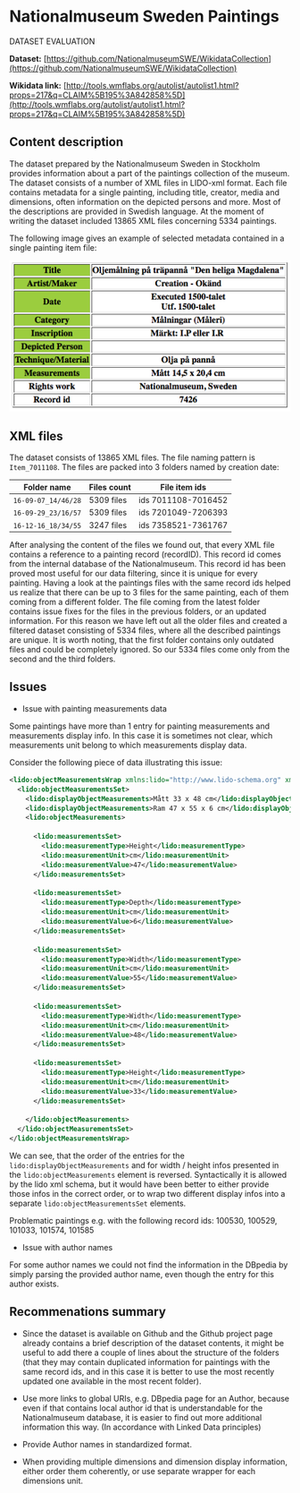 # Nationalmuseum Sweden Paintings

DATASET EVALUATION

**Dataset:** [https://github.com/NationalmuseumSWE/WikidataCollection](https://github.com/NationalmuseumSWE/WikidataCollection)

**Wikidata link:** [http://tools.wmflabs.org/autolist/autolist1.html?props=217&q=CLAIM%5B195%3A842858%5D](http://tools.wmflabs.org/autolist/autolist1.html?props=217&q=CLAIM%5B195%3A842858%5D)


## Content description

The dataset prepared by the Nationalmuseum Sweden in Stockholm provides information about a part of the paintings collection of the museum. 
The dataset consists of a number of XML files in LIDO-xml format. Each file contains metadata for a single painting, 
including title, creator, media and dimensions, often information on the depicted persons and more. Most of the descriptions are provided in Swedish language.
At the moment of writing the dataset included 13865 XML files concerning 5334 paintings.

The following image gives an example of selected metadata contained in a single painting item file:

<img src="PaintingItem.png" alt="Painting item metadata" />

## XML files

The dataset consists of 13865 XML files. 
The file naming pattern is `Item_7011108`. 
The files are packed into 3 folders named by creation date: 

| Folder name | Files count | File item ids |
| ------------- | ------------- | ------------- |
| `16-09-07_14/46/28` | 5309 files | ids 7011108-7016452 |
| `16-09-29_23/16/57` | 5309 files | ids 7201049-7206393 |
| `16-12-16_18/34/55` | 3247 files | ids 7358521-7361767 |

After analysing the content of the files we found out, that every XML file contains a reference to a painting record (recordID). 
This record id comes from the internal database of the Nationalmuseum. This record id has been proved most useful for our data filtering, since it is unique for every painting. Having a look at the paintings files with the same record ids helped us realize that there can be up to 3 files for the same painting, each of them coming from a different folder. The file coming from the latest folder contains issue fixes for the files in the previous folders, or an updated information. For this reason we have left out all the older files and created a filtered dataset consisting of 5334 files, where all the described paintings are unique. It is worth noting, that the first folder contains only outdated files and could be completely ignored. So our 5334 files come only from the second and the third folders.

## Issues

- Issue with painting measurements data

Some paintings have more than 1 entry for painting measurements and measurements display info. 
In this case it is sometimes not clear, which measurements unit belong to which measurements display data.

Consider the following piece of data illustrating this issue:

```xml
<lido:objectMeasurementsWrap xmlns:lido="http://www.lido-schema.org" xmlns:gml="http://www.opengis.net/gml" xmlns:xalan="http://xml.apache.org/xalan">
  <lido:objectMeasurementsSet>
    <lido:displayObjectMeasurements>Mått 33 x 48 cm</lido:displayObjectMeasurements>
    <lido:displayObjectMeasurements>Ram 47 x 55 x 6 cm</lido:displayObjectMeasurements>
    <lido:objectMeasurements>

      <lido:measurementsSet>
        <lido:measurementType>Height</lido:measurementType>
        <lido:measurementUnit>cm</lido:measurementUnit>
        <lido:measurementValue>47</lido:measurementValue>
      </lido:measurementsSet>

      <lido:measurementsSet>
        <lido:measurementType>Depth</lido:measurementType>
        <lido:measurementUnit>cm</lido:measurementUnit>
        <lido:measurementValue>6</lido:measurementValue>
      </lido:measurementsSet>

      <lido:measurementsSet>
        <lido:measurementType>Width</lido:measurementType>
        <lido:measurementUnit>cm</lido:measurementUnit>
        <lido:measurementValue>55</lido:measurementValue>
      </lido:measurementsSet>

      <lido:measurementsSet>
        <lido:measurementType>Width</lido:measurementType>
        <lido:measurementUnit>cm</lido:measurementUnit>
        <lido:measurementValue>48</lido:measurementValue>
      </lido:measurementsSet>

      <lido:measurementsSet>
        <lido:measurementType>Height</lido:measurementType>
        <lido:measurementUnit>cm</lido:measurementUnit>
        <lido:measurementValue>33</lido:measurementValue>
      </lido:measurementsSet>

    </lido:objectMeasurements>
  </lido:objectMeasurementsSet>
</lido:objectMeasurementsWrap>

```

We can see, that the order of the entries for the `lido:displayObjectMeasurements` and for width / height infos presented in the `lido:objectMeasurements` element is reversed. Syntactically it is allowed by the lido xml schema, but it would have been better to either provide those infos in the correct order, or to wrap two different display infos into a separate `lido:objectMeasurementsSet` elements.

Problematic paintings e.g. with the following record ids:
100530, 100529, 101033, 101574, 101585

- Issue with author names

For some author names we could not find the information in the DBpedia by simply parsing the provided author name, even though the entry for this author exists. 

## Recommenations summary

- Since the dataset is available on Github and the Github project page already contains a brief description of the dataset contents, it might be useful to add there a couple of lines about the structure of the folders (that they may contain duplicated information for paintings with the same record ids, and in this case it is better to use the most recently updated one available in the most recent folder). 

- Use more links to global URIs, e.g. DBpedia page for an Author, because even if that contains local author id that is understandable for the Nationalmuseum database, it is easier to find out more additional information this way. (In accordance with Linked Data principles)

- Provide Author names in standardized format.

- When providing multiple dimensions and dimension display information, either order them coherently, or use separate wrapper for each dimensions unit.
